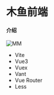 # 木鱼前端

#### 介绍
![MM](https://img1.baidu.com/it/u=1855316381,3306976367&fm=253&fmt=auto&app=138&f=PNG?w=312&h=309)

- Vite
- Vue3
- Vuex
- Vant
- Vue Router
- Less
